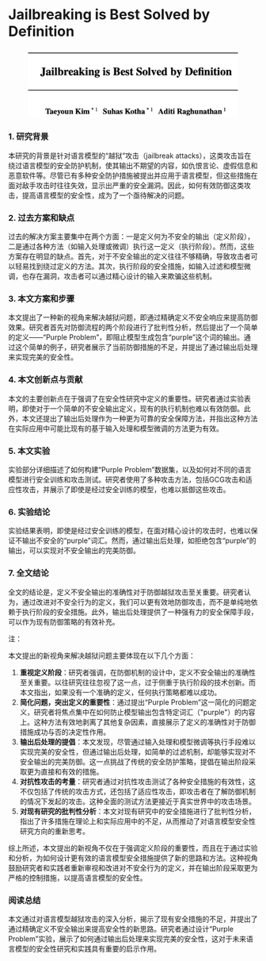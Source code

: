 # Jailbreaking is Best Solved by Definition

<figure><img src="../.gitbook/assets/image (5).png" alt=""><figcaption></figcaption></figure>

### 1. 研究背景

本研究的背景是针对语言模型的“越狱”攻击（jailbreak attacks），这类攻击旨在绕过语言模型的安全防护机制，使其输出不期望的内容，如仇恨言论、虚假信息和恶意软件等。尽管已有多种安全防护措施被提出并应用于语言模型，但这些措施在面对敌手攻击时往往失效，显示出严重的安全漏洞。因此，如何有效防御这类攻击，提高语言模型的安全性，成为了一个亟待解决的问题。

### 2. 过去方案和缺点

过去的解决方案主要集中在两个方面：一是定义何为不安全的输出（定义阶段），二是通过各种方法（如输入处理或微调）执行这一定义（执行阶段）。然而，这些方案存在明显的缺点。首先，对于不安全输出的定义往往不够精确，导致攻击者可以轻易找到绕过定义的方法。其次，执行阶段的安全措施，如输入过滤和模型微调，也存在漏洞，攻击者可以通过精心设计的输入来欺骗这些机制。

### 3. 本文方案和步骤

本文提出了一种新的视角来解决越狱问题，即通过精确定义不安全响应来提高防御效果。研究者首先对防御流程的两个阶段进行了批判性分析，然后提出了一个简单的定义——“Purple Problem”，即阻止模型生成包含“purple”这个词的输出。通过这个简单的例子，研究者展示了当前防御措施的不足，并提出了通过输出后处理来实现完美的安全性。

### 4. 本文创新点与贡献

本文的主要创新点在于强调了在安全性研究中定义的重要性。研究者通过实验表明，即使对于一个简单的不安全输出定义，现有的执行机制也难以有效防御。此外，本文还提出了输出后处理作为一种更为可靠的安全保障方法，并指出这种方法在实际应用中可能比现有的基于输入处理和模型微调的方法更为有效。

### 5. 本文实验

实验部分详细描述了如何构建“Purple Problem”数据集，以及如何对不同的语言模型进行安全训练和攻击测试。研究者使用了多种攻击方法，包括GCG攻击和适应性攻击，并展示了即使是经过安全训练的模型，也难以抵御这些攻击。

### 6. 实验结论

实验结果表明，即使是经过安全训练的模型，在面对精心设计的攻击时，也难以保证不输出不安全的“purple”词汇。然而，通过输出后处理，如拒绝包含“purple”的输出，可以实现对不安全输出的完美防御。

### 7. 全文结论

全文的结论是，定义不安全输出的准确性对于防御越狱攻击至关重要。研究者认为，通过改进对不安全行为的定义，我们可以更有效地防御攻击，而不是单纯地依赖于执行阶段的安全措施。此外，输出后处理提供了一种强有力的安全保障手段，可以作为现有防御策略的有效补充。



注：

本文提出的新视角来解决越狱问题主要体现在以下几个方面：

1. **重视定义阶段**：研究者强调，在防御机制的设计中，定义不安全输出的准确性至关重要。以往研究往往忽视了这一点，过于侧重于执行阶段的技术创新。而本文指出，如果没有一个准确的定义，任何执行策略都难以成功。
2. **简化问题，突出定义的重要性**：通过提出“Purple Problem”这一简化的问题定义，研究者将焦点集中在如何防止模型输出包含特定词汇（"purple"）的内容上。这种方法有效地剥离了其他复杂因素，直接展示了定义的准确性对于防御措施成功与否的决定性作用。
3. **输出后处理的提倡**：本文发现，尽管通过输入处理和模型微调等执行手段难以实现完美的安全性，但通过输出后处理，如简单的过滤机制，却能够实现对不安全输出的完美防御。这一点挑战了传统的安全防护策略，提倡在输出阶段采取更为直接和有效的措施。
4. **对抗性攻击的考量**：研究者通过对抗性攻击测试了各种安全措施的有效性，这不仅包括了传统的攻击方式，还包括了适应性攻击，即攻击者在了解防御机制的情况下发起的攻击。这种全面的测试方法更接近于真实世界中的攻击场景。
5. **对现有研究的批判性分析**：本文对现有研究中的安全措施进行了批判性分析，指出了许多措施在理论上和实际应用中的不足，从而推动了对语言模型安全性研究方向的重新思考。

综上所述，本文提出的新视角不仅在于强调定义阶段的重要性，而且在于通过实验和分析，为如何设计更有效的语言模型安全措施提供了新的思路和方法。这种视角鼓励研究者和实践者重新审视和改进对不安全行为的定义，并在输出阶段采取更为严格的控制措施，以提高语言模型的安全性。





### 阅读总结

本文通过对语言模型越狱攻击的深入分析，揭示了现有安全措施的不足，并提出了通过精确定义不安全输出来提高安全性的新思路。研究者通过设计“Purple Problem”实验，展示了如何通过输出后处理来实现完美的安全性，这对于未来语言模型的安全性研究和实践具有重要的启示作用。

